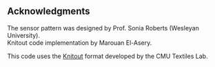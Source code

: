 ## Acknowledgments

The sensor pattern was designed by Prof. Sonia Roberts (Wesleyan University).  
Knitout code implementation by Marouan El-Asery.

This code uses the [Knitout](https://github.com/textiles-lab/knitout) format developed by the CMU Textiles Lab.


